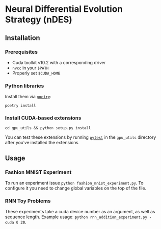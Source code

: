 # Neural Differential Evolution Strategy (nDES)

## Installation

### Prerequisites
* Cuda toolkit v10.2 with a corresponding driver
* `nvcc` in your `$PATH`
* Properly set `$CUDA_HOME`

### Python libraries
Install them via [`poetry`](https://python-poetry.org/):
```shell
poetry install
```

### Install CUDA-based extensions
```shell
cd gpu_utils && python setup.py install
```
You can test these extensions by running [`pytest`](https://pytest.org/) in the `gpu_utils` directory after
you've installed the extensions.

## Usage
### Fashion MNIST Experiment
To run an experiment issue `python fashion_mnist_experiment.py`. To configure it you
need to change global variables on the top of the file.

### RNN Toy Problems
These experiments take a cuda device number as an argument, as well as sequence length.
Example usage: `python rnn_addition_experiment.py -cuda 0 20`.
